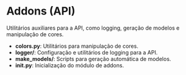 # Addons (API)

Utilitários auxiliares para a API, como logging, geração de modelos e manipulação de cores.

- **colors.py**: Utilitários para manipulação de cores.
- **logger/**: Configuração e utilitários de logging para a API.
- **make_models/**: Scripts para geração automática de modelos.
- **__init__.py**: Inicialização do módulo de addons.
